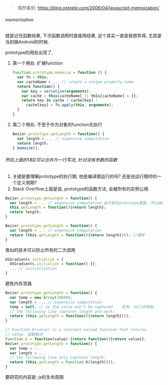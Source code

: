 > 偶然看到: https://blog.osteele.com/2006/04/javascript-memoization/

###### memorization

就是记住函数结果, 下次函数调用时直接用结果, 这个其实一直是我想弄得, 尤其是当初做Android的时候. 

prototype的用处出现了, 

1. 第一个用处: 扩展function

   ```js
   Function.prototype.memoize = function () {
     var fn = this;
     var cacheName = ... // create a unique property name
     return function() {
       var key = serialize(arguments);
       var cache = this[cacheName] || this[cacheName] = {};
       return key in cache ? cache[key] :
         cache[key] = fn.apply(this, arguments);
     }
   }
   ```

2. 第二个用处: 不至于作为对象的function先执行

   ```js
   Bezier.prototype.getLength = function() {
     var length = ... // expensive computation
     return length;
   }.memoize();
   ```


###### 然后上面的1和2可以合并为一行写法, 针对没有参数的函数

1. 关键是要理解prototype的执行期. 他是编译期运行的吗? 还是说运行期时的一个定义周期?
2. Stack Overflow上面是说, prototype的函数方法, 会被所有的实例公用. 



```js
Bezier.prototype.getLength = function() {
  var length = ... // expensive computation 由于是在prototype里面, 所以就执行一次
  this.getLength = function(){return length};
  return length;
}
```

```js
Bezier.prototype.getLength = function() {
  var length = ... // expensive computation
  return (this.getLength = function(){return length})(); //缩写
}
```

类似的技术可以防止所有的二次调用

```js
OSGradients.initialize = {
  OSGradients.initialize = function() {};
  ... // initialization
}
```

避免内存泄漏

```js
Bezier.prototype.getLength = function() {
  var temp = new Array(10000);
  var length = ... // expensive computation
  temp = null; // so the value won't be captured    实例: null的用处.
  // the following line captures length and work:
  return (this.getLength = function(){return length})();
}
```

```js
// Function.K(value) is a constant-valued function that returns
// value. 函数解决
Function.K = function(value) {return function(){return value}};
Bezier.prototype.getLength = function() {
  var temp = ...
  var length = ...
  // the following line only captures length:
  return (this.getLength = Function.K(length))();
}
```



要研究的内容是: js的生命周期